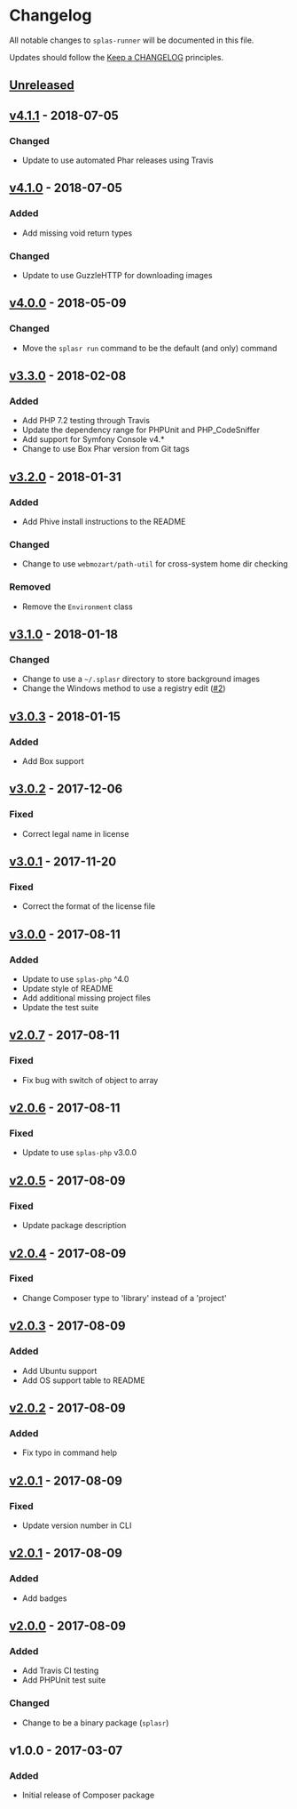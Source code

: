 # Changelog

All notable changes to `splas-runner` will be documented in this file.

Updates should follow the [Keep a CHANGELOG](https://keepachangelog.com) principles.

## [Unreleased]

## [v4.1.1] - 2018-07-05

### Changed
- Update to use automated Phar releases using Travis

## [v4.1.0] - 2018-07-05

### Added
- Add missing void return types

### Changed
- Update to use GuzzleHTTP for downloading images

## [v4.0.0] - 2018-05-09

### Changed
- Move the `splasr run` command to be the default (and only) command

## [v3.3.0] - 2018-02-08

### Added
- Add PHP 7.2 testing through Travis
- Update the dependency range for PHPUnit and PHP_CodeSniffer
- Add support for Symfony Console v4.*
- Change to use Box Phar version from Git tags

## [v3.2.0] - 2018-01-31

### Added
- Add Phive install instructions to the README

### Changed
- Change to use `webmozart/path-util` for cross-system home dir checking

### Removed
- Remove the `Environment` class

## [v3.1.0] - 2018-01-18

### Changed
- Change to use a `~/.splasr` directory to store background images
- Change the Windows method to use a registry edit ([#2](https://github.com/pxgamer/splas-runner/issues/2))

## [v3.0.3] - 2018-01-15

### Added
- Add Box support

## [v3.0.2] - 2017-12-06

### Fixed
- Correct legal name in license

## [v3.0.1] - 2017-11-20

### Fixed
- Correct the format of the license file

## [v3.0.0] - 2017-08-11

### Added
- Update to use `splas-php` ^4.0
- Update style of README
- Add additional missing project files
- Update the test suite

## [v2.0.7] - 2017-08-11

### Fixed
- Fix bug with switch of object to array

## [v2.0.6] - 2017-08-11

### Fixed
- Update to use `splas-php` v3.0.0

## [v2.0.5] - 2017-08-09

### Fixed
- Update package description

## [v2.0.4] - 2017-08-09

### Fixed
- Change Composer type to 'library' instead of a 'project'

## [v2.0.3] - 2017-08-09

### Added
- Add Ubuntu support
- Add OS support table to README

## [v2.0.2] - 2017-08-09

### Added
- Fix typo in command help

## [v2.0.1] - 2017-08-09

### Fixed
- Update version number in CLI

## [v2.0.1] - 2017-08-09

### Added
- Add badges

## [v2.0.0] - 2017-08-09

### Added
- Add Travis CI testing
- Add PHPUnit test suite

### Changed
- Change to be a binary package (`splasr`)

## v1.0.0 - 2017-03-07

### Added
- Initial release of Composer package

[Unreleased]: https://github.com/pxgamer/splas-runner/compare/master...develop
[v4.1.1]: https://github.com/pxgamer/splas-runner/compare/v4.1.0...v4.1.1
[v4.1.0]: https://github.com/pxgamer/splas-runner/compare/v4.0.0...v4.1.0
[v4.0.0]: https://github.com/pxgamer/splas-runner/compare/v3.3.0...v4.0.0
[v3.3.0]: https://github.com/pxgamer/splas-runner/compare/v3.2.0...v3.3.0
[v3.2.0]: https://github.com/pxgamer/splas-runner/compare/v3.1.0...v3.2.0
[v3.1.0]: https://github.com/pxgamer/splas-runner/compare/v3.0.3...v3.1.0
[v3.0.3]: https://github.com/pxgamer/splas-runner/compare/v3.0.2...v3.0.3
[v3.0.2]: https://github.com/pxgamer/splas-runner/compare/v3.0.1...v3.0.2
[v3.0.1]: https://github.com/pxgamer/splas-runner/compare/v3.0.0...v3.0.1
[v3.0.0]: https://github.com/pxgamer/splas-runner/compare/v2.0.7...v3.0.0
[v2.0.7]: https://github.com/pxgamer/splas-runner/compare/v2.0.6...v2.0.7
[v2.0.6]: https://github.com/pxgamer/splas-runner/compare/v2.0.5...v2.0.6
[v2.0.5]: https://github.com/pxgamer/splas-runner/compare/v2.0.4...v2.0.5
[v2.0.4]: https://github.com/pxgamer/splas-runner/compare/v2.0.3...v2.0.4
[v2.0.3]: https://github.com/pxgamer/splas-runner/compare/v2.0.2...v2.0.3
[v2.0.2]: https://github.com/pxgamer/splas-runner/compare/v2.0.1...v2.0.2
[v2.0.1]: https://github.com/pxgamer/splas-runner/compare/v2.0.0...v2.0.1
[v2.0.0]: https://github.com/pxgamer/splas-runner/compare/v1.0.0...v2.0.0
